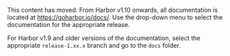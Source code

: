 This content has moved. From Harbor v1.10 onwards, all documentation is located at https://goharbor.io/docs/. Use the drop-down menu to select the documentation for the appropriate release.

For Harbor v1.9 and older versions of the documentation, select the appropriate `release-1.xx.x` branch and go to the `docs` folder.

